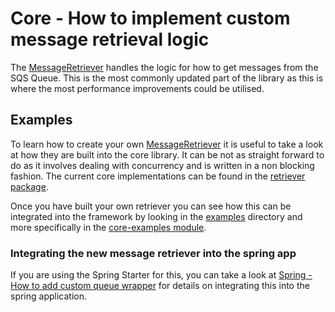 # Core - How to implement custom message retrieval logic
The [MessageRetriever](../../../java-dynamic-sqs-listener-api/src/main/java/com/jashmore/sqs/retriever/MessageRetriever.java) handles the logic for how to
get messages from the SQS Queue.  This is the most commonly updated part of the library as this is where the most performance improvements
could be utilised.

## Examples
To learn how to create your own [MessageRetriever](../../../java-dynamic-sqs-listener-api/src/main/java/com/jashmore/sqs/retriever/MessageRetriever.java) it
is useful to take a look at how they are built into the core library. It can be not as straight forward to do as it involves dealing with concurrency and
is written in a non blocking fashion.  The current core implementations can be found in the
[retriever package](../../../java-dynamic-sqs-listener-core/src/main/java/com/jashmore/sqs/retriever).

Once you have built your own retriever you can see how this can be integrated into the framework by looking in the [examples](../../../examples) directory
and more specifically in the [core-examples module](../../../examples/core-examples).

### Integrating the new message retriever into the spring app
If you are using the Spring Starter for this, you can take a look at
[Spring - How to add custom queue wrapper](../spring/spring-how-to-add-own-queue-listener.md) for details on integrating this into the spring application.
